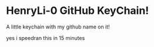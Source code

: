 # HenryLi-0 GitHub KeyChain!

A little keychain with my github name on it!

yes i speedran this in 15 minutes

[](</designs/henryli-0 github/image.png>)
